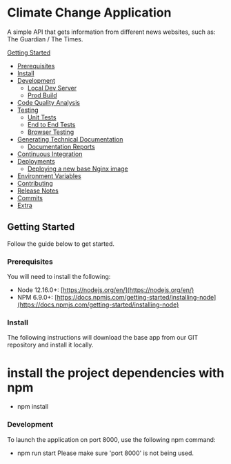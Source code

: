 # Climate Change Application
A simple API that gets information from different news websites, such as: The Guardian / The Times.

[Getting Started](#getting-started)
  - [Prerequisites](#prerequisites)
  - [Install](#install)
- [Development](#development)
  - [Local Dev Server](#local-dev-server)
  - [Prod Build](#prod-build)
- [Code Quality Analysis](#code-quality-analysis)
- [Testing](#testing)
  - [Unit Tests](#unit-tests)
  - [End to End Tests](#end-to-end-tests)
  - [Browser Testing](#browser-testing)
- [Generating Technical Documentation](#generating-technical-documentation)
  - [Documentation Reports](#documentation-reports)
- [Continuous Integration](#continuous-integration)
- [Deployments](#deployments)
  - [Deploying a new base Nginx image](#deploying-a-new-base-nginx-image)
- [Environment Variables](#environment-variables)
- [Contributing](#contributing)
- [Release Notes](#release-notes)
- [Commits](#commits)
- [Extra](#extra)


## Getting Started

Follow the guide below to get started.

### Prerequisites

You will need to install the following:
- Node 12.16.0+: [https://nodejs.org/en/](https://nodejs.org/en/)
- NPM 6.9.0+: [https://docs.npmjs.com/getting-started/installing-node](https://docs.npmjs.com/getting-started/installing-node)

### Install

The following instructions will download the base app from our GIT repository and install it locally.
# install the project dependencies with npm
- npm install

### Development
To launch the application on port 8000, use the following npm command:
- npm run start
Please make sure 'port 8000' is not being used.
